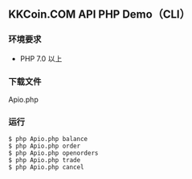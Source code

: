 ## KKCoin.COM API PHP Demo（CLI）

### 环境要求

- PHP 7.0 以上

### 下载文件

Apio.php

### 运行

```
$ php Apio.php balance  
$ php Apio.php order  
$ php Apio.php openorders  
$ php Apio.php trade  
$ php Apio.php cancel  
```